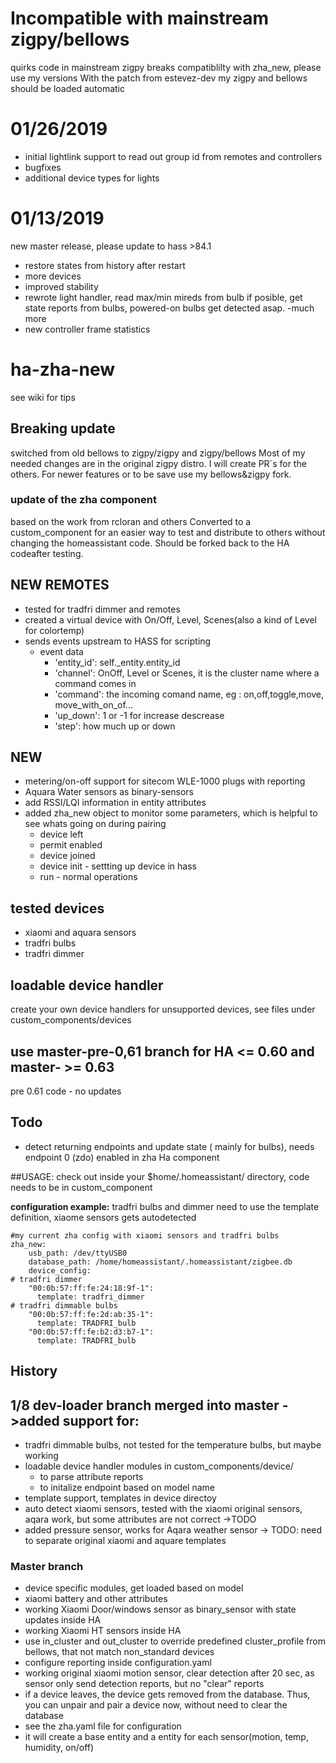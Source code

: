 


# Incompatible with mainstream zigpy/bellows
quirks code in mainstream zigpy breaks compatiblilty with zha_new, please use my versions
With the patch from estevez-dev my zigpy and bellows should be loaded automatic

# 01/26/2019
 - initial lightlink support to read out group id from remotes and controllers
 - bugfixes
 - additional device types for lights
# 01/13/2019
new master release, please update to hass >84.1
- restore states from history after restart
- more devices
- improved stability
- rewrote light handler, read max/min mireds from bulb if posible, get state reports from bulbs, powered-on bulbs get detected asap.
-much more 
- new controller frame statistics

# ha-zha-new
see wiki for tips
## Breaking update
switched from old bellows to zigpy/zigpy and zigpy/bellows
Most of my needed changes are in the original zigpy distro. I will create PR´s for the others. For newer features or to be save use my bellows&zigpy fork.
### update of the zha component
based on the work from rcloran and others
Converted to a custom_component for an easier way to test and distribute to others without changing the homeassistant code. Should be forked back to the HA  codeafter testing. 

## NEW REMOTES
- tested for tradfri dimmer and remotes
- created a virtual device with On/Off, Level, Scenes(also a kind of Level for colortemp)
- sends events upstream to HASS for scripting
  - event data
    - 'entity_id': self._entity.entity_id
    - 'channel': OnOff, Level or Scenes, it is the cluster name where a command comes in
    - 'command': the incoming comand name, eg : on,off,toggle,move, move_with_on_of...
    - 'up_down': 1 or -1 for increase descrease
    - 'step': how much up or down
## NEW
- metering/on-off support for sitecom WLE-1000 plugs with reporting
- Aquara Water sensors as binary-sensors
- add RSSI/LQI information in entity attributes
- added zha_new object to monitor some parameters, which is helpful to see whats going on during pairing 
  - device left
  - permit enabled
  - device joined
  - device init - settting up device in hass
  - run - normal operations

## tested devices
- xiaomi and aquara sensors
- tradfri bulbs
- tradfri dimmer

## loadable device handler
create your own device handlers for unsupported devices, see files under custom_components/devices

## use master-pre-0,61 branch for HA <= 0.60 and master- >= 0.63
pre 0.61 code - no updates

## Todo
- detect returning endpoints and update state ( mainly for bulbs), needs endpoint 0 (zdo) enabled in zha Ha component



##USAGE:
check out inside your $home/.homeassistant/ directory, code needs to be in custom_component

**configuration example:**
tradfri bulbs and dimmer need  to use the template definition, xiaome sensors gets autodetected


    #my current zha config with xiaomi sensors and tradfri bulbs
    zha_new:
        usb_path: /dev/ttyUSB0
        database_path: /home/homeassistant/.homeassistant/zigbee.db
        device_config: 
    # tradfri dimmer
        "00:0b:57:ff:fe:24:18:9f-1":
          template: tradfri_dimmer
    # tradfri dimmable bulbs
        "00:0b:57:ff:fe:2d:ab:35-1":
          template: TRADFRI_bulb
        "00:0b:57:ff:fe:b2:d3:b7-1":
          template: TRADFRI_bulb

## History
## 1/8 dev-loader branch merged into master ->added support for:
- tradfri dimmable bulbs, not tested for the temperature bulbs, but maybe working
- loadable device handler modules in custom_components/device/
  - to parse attribute reports
  - to initalize endpoint based on model name
- template support, templates in device directoy
- auto detect xiaomi sensors, tested with the xiaomi original sensors, aqara work,  but some attributes are not correct ->TODO
- added pressure sensor, works for Aqara weather sensor -> TODO: need to separate original xiaomi and aquare templates

### Master branch
- device specific modules, get loaded based on model
- xiaomi battery and other attributes
- working Xiaomi Door/windows sensor as binary_sensor with state updates inside HA
- working Xiaomi HT sensors inside HA
- use in_cluster and out_cluster to override predefined cluster_profile from bellows, that not match non_standard devices
- configure reporting inside configuration.yaml
- working original xiaomi motion sensor, clear detection after 20 sec, as sensor only send detection reports, but no "clear" reports
- if a device leaves, the device gets removed from the database. Thus, you can unpair and pair a device now, without need to clear the database
- see the zha.yaml file for configuration
- it will create a base entity and a entity for each sensor(motion, temp, humidity, on/off)

